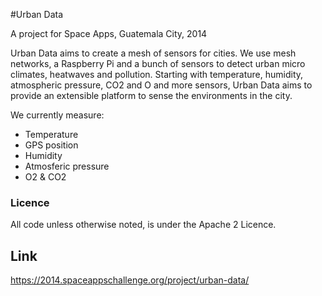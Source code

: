 #Urban Data

A project for Space Apps, Guatemala City, 2014

Urban Data aims to create a mesh of sensors for cities. We use mesh networks, a Raspberry Pi and a bunch of sensors to detect urban micro climates, heatwaves and pollution. Starting with temperature, humidity, atmospheric pressure, CO2 and O and more sensors, Urban Data aims to provide an extensible platform to sense the environments in the city.

We currently measure: 
- Temperature 
- GPS position 
- Humidity 
- Atmosferic pressure
- O2 & CO2

### Licence
All code unless otherwise noted, is under the Apache 2 Licence.

## Link
https://2014.spaceappschallenge.org/project/urban-data/
